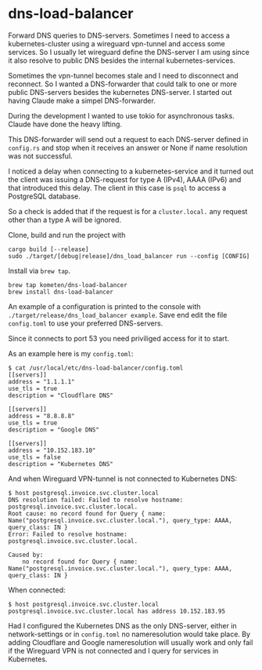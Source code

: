# dns-load-balancer

Forward DNS queries to DNS-servers. Sometimes I need to access a kubernetes-cluster
using a wireguard vpn-tunnel and access some services. So I usually let wireguard
define the DNS-server I am using since it also resolve to public DNS besides the
internal kubernetes-services.

Sometimes the vpn-tunnel becomes stale and I need to disconnect and reconnect. So
I wanted a DNS-forwarder that could talk to one or more public DNS-servers besides
the kubernetes DNS-server. I started out having Claude make a simpel DNS-forwarder.

During the development I wanted to use tokio for asynchronous tasks. Claude have
done the heavy lifting.

This DNS-forwarder will send out a request to each DNS-server defined in `config.rs`
and stop when it receives an answer or None if name resolution was not successful.

I noticed a delay when connecting to a kubernetes-service and it turned out the client
was issuing a DNS-request for type A (IPv4), AAAA (IPv6) and that introduced this
delay. The client in this case is `psql` to access a PostgreSQL database.

So a check is added that if the request is for a `cluster.local.` any request other
than a type A will be ignored.

Clone, build and run the project with

```
cargo build [--release]
sudo ./target/[debug|release]/dns_load_balancer run --config [CONFIG]
```

Install via `brew tap`.

```
brew tap kometen/dns-load-balancer
brew install dns-load-balancer
```

An example of a configuration is printed to the console with `./target/release/dns_load_balancer example`.
Save end edit the file `config.toml` to use your preferred DNS-servers.

Since it connects to port 53 you need priviliged access for it to start.

As an example here is my `config.toml`:

```
$ cat /usr/local/etc/dns-load-balancer/config.toml
[[servers]]
address = "1.1.1.1"
use_tls = true
description = "Cloudflare DNS"

[[servers]]
address = "8.8.8.8"
use_tls = true
description = "Google DNS"

[[servers]]
address = "10.152.183.10"
use_tls = false
description = "Kubernetes DNS"
```

And when Wireguard VPN-tunnel is not connected to Kubernetes DNS:

```
$ host postgresql.invoice.svc.cluster.local
DNS resolution failed: Failed to resolve hostname: postgresql.invoice.svc.cluster.local.
Root cause: no record found for Query { name: Name("postgresql.invoice.svc.cluster.local."), query_type: AAAA, query_class: IN }
Error: Failed to resolve hostname: postgresql.invoice.svc.cluster.local.

Caused by:
    no record found for Query { name: Name("postgresql.invoice.svc.cluster.local."), query_type: AAAA, query_class: IN }
```

When connected:
```
$ host postgresql.invoice.svc.cluster.local
postgresql.invoice.svc.cluster.local has address 10.152.183.95
```

Had I configured the Kubernetes DNS as the only DNS-server, either in network-settings or in `config.toml` no nameresolution would take place.
By adding Cloudflare and Google nameresolution will usually work and only fail if the Wireguard VPN is not connected and I query for services in
Kubernetes.
